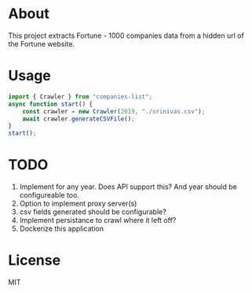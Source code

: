 # About 

This project extracts Fortune - 1000 companies data from a hidden url of the Fortune website.

# Usage
```typescript
import { Crawler } from "companies-list";
async function start() {
    const crawler = new Crawler(2019, "./srinivas.csv");
    await crawler.generateCSVFile();
}
start();
```
# TODO

1. Implement for any year. Does API support this? And year should be configureable too.
2. Option to implement proxy server(s)
3. csv fields generated should be configurable?
4. Implement persistance to crawl where it left off?
5. Dockerize this application

# License
MIT
